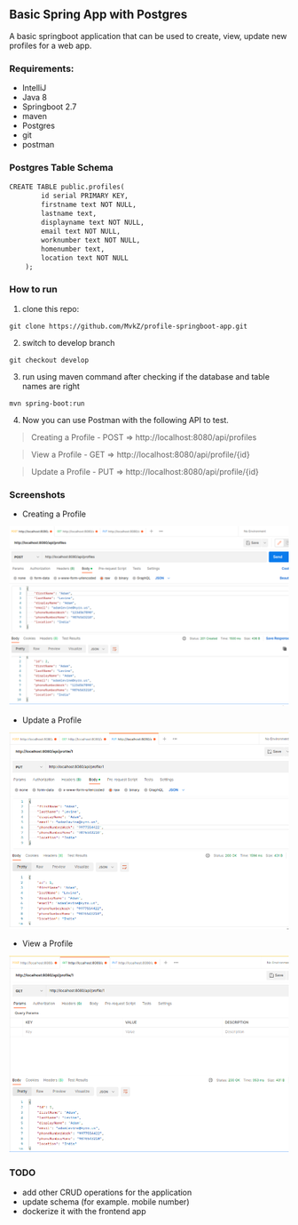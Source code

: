 ## Basic Spring App with Postgres

A basic springboot application that can be used to create, view, update new profiles for a web app.

### Requirements:

- IntelliJ
- Java 8
- Springboot 2.7
- maven
- Postgres
- git
- postman

### Postgres Table Schema

```shell
CREATE TABLE public.profiles(
        id serial PRIMARY KEY,
        firstname text NOT NULL,
        lastname text,
        displayname text NOT NULL,
        email text NOT NULL,
        worknumber text NOT NULL,
        homenumber text,
        location text NOT NULL
    );
```

### How to run

1. clone this repo:

```shell
git clone https://github.com/MvkZ/profile-springboot-app.git
```

2. switch to develop branch

```shell
git checkout develop
```

3. run using maven command after checking if the database and table names are right

```shell
mvn spring-boot:run
```

4. Now you can use Postman with the following API to test.

> Creating a Profile - POST => http://localhost:8080/api/profiles

> View a Profile - GET => http://localhost:8080/api/profile/{id}

> Update a Profile - PUT => http://localhost:8080/api/profile/{id}

### Screenshots

- Creating a Profile

![Post](post-api.png)

- Update a Profile

![PUT](put-api.png)

- View a Profile

![GET](get-api.png)

### TODO

- add other CRUD operations for the application
- update schema (for example. mobile number)
- dockerize it with the frontend app
